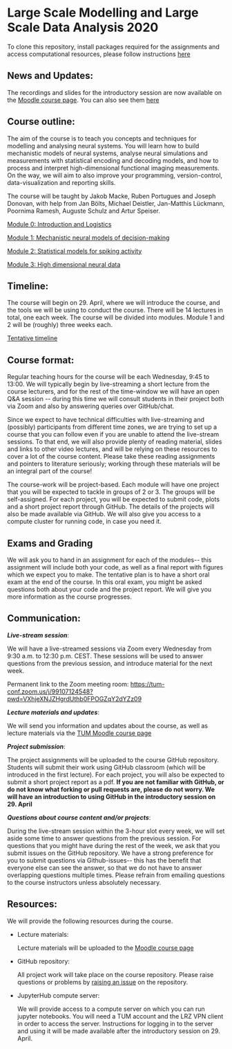 # Large Scale Modelling and Large Scale Data Analysis 2020
To clone this repository, install packages required for the assignments and access computational resources, please follow instructions [here](./module0/logistics.md)

## News and Updates:
The recordings and slides for the introductory session are now available on the [Moodle course page](https://www.moodle.tum.de/course/view.php?id=53556). You can also see them [here](https://tum.cloud.panopto.eu/Panopto/Pages/Sessions/List.aspx?folderID=4f53ac8c-f2c6-430d-a267-abac00b1955f)

## Course outline:

The aim of the course is to teach you concepts and techniques for modelling and analysing neural systems.  You will learn how to  build mechanistic models of neural systems, analyse neural simulations and measurements with statistical encoding and decoding models, and how to process and interpret high-dimensional functional imaging measurements. On the way, we will aim to also improve your programming, version-control, data-visualization and reporting skills.

The course will be taught by Jakob Macke, Ruben Portugues and Joseph Donovan, with help from Jan Bölts, Michael Deistler, Jan-Matthis Lückmann, Poornima Ramesh, Auguste Schulz and Artur Speiser.


[Module 0: Introduction and Logistics](./module0/readme.md)

[Module 1: Mechanistic neural models of decision-making](./module1/README.md)

[Module 2: Statistical models for spiking activity](./module2/README.md)

[Module 3: High dimensional neural data](./module3/README.md)

## Timeline:
The course will begin on 29. April, where we will introduce the course, and the tools we will be using to conduct the course.
There will be 14 lectures in total, one each week. The course will be divided into modules. Module 1 and 2 will be (roughly) three weeks each.

[Tentative timeline](timeline.md)

## Course format:
Regular teaching hours for the course will be each Wednesday, 9:45 to 13:00. We will typically begin by live-streaming a  short lecture from the course lecturers, and for the rest of the time-window we will have an open Q&A session -- during this time we will consult students in their project both via Zoom and also by answering queries over GitHub/chat.

Since we expect to have technical difficulties with live-streaming and (possibly) participants from different time zones, we are trying to set up a course that you can follow even if you are unable to attend the live-stream sessions. To that end, we will also provide plenty of reading material, slides and links to other video lectures, and will be relying on these resources to cover a lot of the course content. Please take these reading assignments and pointers to literature seriously; working through these materials will be an integral part of the course!

The course-work will be project-based. Each module will have one project that you will be expected to tackle in groups of 2 or 3. The groups will be self-assigned. For each project, you will be expected to submit code, plots and a short project report through GitHub. The details of the projects will also be made available via GitHub. We will also give you access to a compute cluster for running code, in case you need it.

## Exams and Grading
We will ask you to hand in an assignment for each of the modules-- this assignment will include both your code, as well as a final report with figures which we expect you to make.
The tentative plan is to have a short oral exam at the end of the course. In this oral exam, you might be asked questions both about your code and the project report.  We will give you more information as the course progresses.

## Communication:
***Live-stream session***:

We will have a live-streamed sessions via Zoom every Wednesday from 9:30 a.m. to 12:30 p.m. CEST. These sessions will be used to answer questions from the previous session, and introduce material for the next week.

Permanent link to the Zoom meeting room: https://tum-conf.zoom.us/j/99107124548?pwd=VXhjeXNJZHgrdUthb0FPOGZqY2dYZz09

***Lecture materials and updates***:

We will send you information and updates about the course, as well as lecture materials via the [TUM Moodle course page](https://www.moodle.tum.de/course/view.php?id=53556)

***Project submission***:

The project assignments will be uploaded to the course GitHub repository. Students will submit their work using GitHub classroom (which will be introduced in the first lecture). For each project, you will also be expected to submit a short project report as a pdf.
**If you are not familiar with GitHub, or do not know what forking or pull requests are, please do not worry. We will have an introduction to using GitHub in the introductory session on 29. April**

***Questions about course content and/or projects***:

During the live-stream session within the 3-hour slot every week, we will set aside some time to answer questions from the previous session. For questions that you might have during the rest of the week, we ask that you submit issues on the GitHub repository. We have a strong preference for you to submit questions via Github-issues-- this has the benefit that everyone else can see the answer, so that we do not have to answer overlapping questions multiple times. Please refrain from emailing questions to the course instructors unless absolutely necessary.  

## Resources:
We will provide the following resources during the course.
* Lecture materials:

  Lecture materials will be uploaded to the [Moodle course page](https://www.moodle.tum.de/course/view.php?id=53556)
* GitHub repository:

    All project work will take place on the course repository. Please raise questions or problems by [raising an issue](https://help.github.com/en/github/managing-your-work-on-github/creating-an-issue) on the repository.
* JupyterHub compute server:

  We will provide access to a compute server on which you can run jupyter notebooks. You will need a TUM account and the LRZ VPN client in order to access the server. Instructions for logging in to the server and using it will be made available after the introductory session on 29. April.
